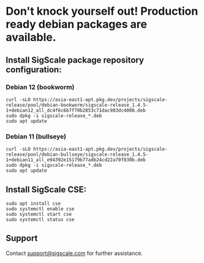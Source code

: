 # Don't knock yourself out! Production ready debian packages are available.

## Install SigScale package repository configuration:

### Debian 12 (bookworm)
	curl -sLO https://asia-east1-apt.pkg.dev/projects/sigscale-release/pool/debian-bookworm/sigscale-release_1.4.5-1+debian12_all_dc4f6c6b7f70b2853c71dac983dc4008.deb
	sudo dpkg -i sigscale-release_*.deb
	sudo apt update

### Debian 11 (bullseye)
	curl -sLO https://asia-east1-apt.pkg.dev/projects/sigscale-release/pool/debian-bullseye/sigscale-release_1.4.5-1+debian11_all_e94392e15179b77adb24cd22a70f830b.deb
	sudo dpkg -i sigscale-release_*.deb
	sudo apt update

## Install SigScale CSE:
	sudo apt install cse
	sudo systemctl enable cse
	sudo systemctl start cse
	sudo systemctl status cse

## Support
Contact <support@sigscale.com> for further assistance.

